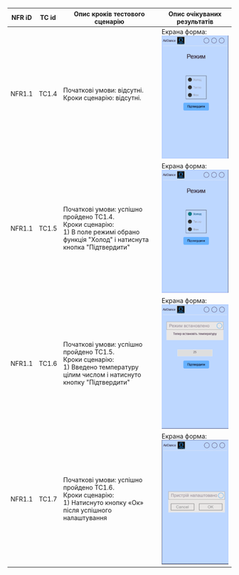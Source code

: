 | NFR iD | TC id | Опис кроків тестового сценарію | Опис очікуваних результатів |
| ----- | ----- | ------------------------------ | --------------------------- |
| NFR1.1 | TC1.4 |  Початкові умови: відсутні. <br> Кроки сценарію: відсутні. | Екрана форма: <br> ![tc1.4](tc1.4(1).png) |
| NFR1.1 | TC1.5 |  Початкові умови: успішно пройдено TC1.4. <br> Кроки сценарію: <br> 1) В поле режимі обрано функція "Холод" і натиснута кнопка "Підтвердити" <br> | Екрана форма: <br> ![tc1.5](tc1.5(1).png) |
| NFR1.1 | TC1.6 | Початкові умови: успішно пройдено TC1.5. <br> Кроки сценарію: <br> 1) Введено температуру цілим числом і натиснуто кнопку "Підтвердити" | Екрана форма: <br> ![tc1.6](tc1.6(1).png) |
| NFR1.1 | TC1.7 | Початкові умови: успішно пройдено TC1.6. <br> Кроки сценарію: <br> 1) Натиснуто кнопку «Ок» після успішного налаштування | Екрана форма: <br> ![tc1.6](tc1.7(1).png) |
